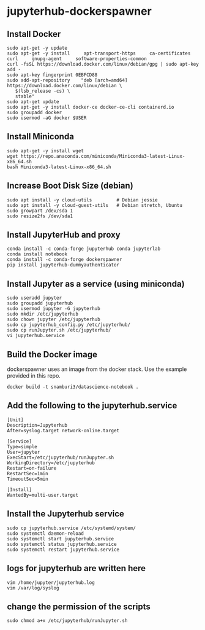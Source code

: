 # jupyterhub-dockerspawner    

## Install Docker
```
sudo apt-get -y update
sudo apt-get -y install     apt-transport-https     ca-certificates     curl     gnupg-agent     software-properties-common
curl -fsSL https://download.docker.com/linux/debian/gpg | sudo apt-key add -
sudo apt-key fingerprint 0EBFCD88
sudo add-apt-repository    "deb [arch=amd64] https://download.docker.com/linux/debian \
   $(lsb_release -cs) \
   stable"
sudo apt-get update
sudo apt-get -y install docker-ce docker-ce-cli containerd.io
sudo groupadd docker
sudo usermod -aG docker $USER
```

## Install Miniconda
```
sudo apt-get -y install wget
wget https://repo.anaconda.com/miniconda/Miniconda3-latest-Linux-x86_64.sh
bash Miniconda3-latest-Linux-x86_64.sh 
```

## Increase Boot Disk Size (debian)
```
sudo apt install -y cloud-utils         # Debian jessie
sudo apt install -y cloud-guest-utils   # Debian stretch, Ubuntu
sudo growpart /dev/sda 1
sudo resize2fs /dev/sda1  
```

## Install JupyterHub and proxy
```
conda install -c conda-forge jupyterhub conda jupyterlab
conda install notebook
conda install -c conda-forge dockerspawner
pip install jupyterhub-dummyauthenticator
```

## Install Jupyter as a service (using miniconda)
```
sudo useradd jupyter
sudo groupadd jupyterhub
sudo usermod jupyter -G jupyterhub
sudo mkdir /etc/jupyterhub
sudo chown jupyter /etc/jupyterhub
sudo cp jupyterhub_config.py /etc/jupyterhub/
sudo cp runJupyter.sh /etc/jupyterhub/
vi jupyterhub.service
```

## Build the Docker image 
dockerspawner uses an image from the docker stack. Use the example provided in this repo.
```
docker build -t snamburi3/datascience-notebook .
```

## Add the following to the jupyterhub.service
```
[Unit]
Description=Jupyterhub
After=syslog.target network-online.target

[Service]
Type=simple
User=jupyter
ExecStart=/etc/jupyterhub/runJupyter.sh
WorkingDirectory=/etc/jupyterhub
Restart=on-failure
RestartSec=1min
TimeoutSec=5min

[Install]
WantedBy=multi-user.target
```

## Install the Jupyterhub service
```
sudo cp jupyterhub.service /etc/systemd/system/
sudo systemctl daemon-reload
sudo systemctl start jupyterhub.service
sudo systemctl status jupyterhub.service
sudo systemctl restart jupyterhub.service
```
  
## logs for jupyterhub are written here
```
vim /home/jupyter/jupyterhub.log 
vim /var/log/syslog 
```

## change the permission of the scripts
```
sudo chmod a+x /etc/jupyterhub/runJupyter.sh 
```
